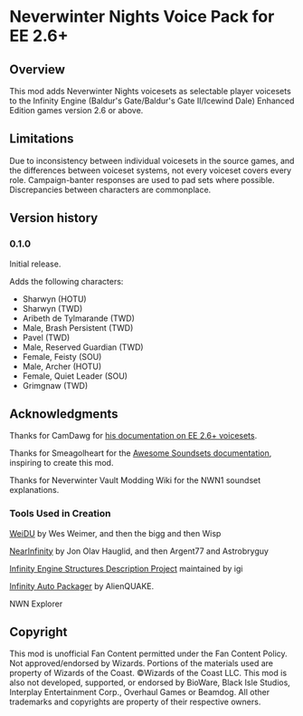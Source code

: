 # Neverwinter Nights Voice Pack for EE 2.6+

## Overview
This mod adds Neverwinter Nights voicesets as selectable player voicesets to the Infinity Engine (Baldur's Gate/Baldur's Gate II/Icewind Dale) Enhanced Edition games version 2.6 or above.

## Limitations
Due to inconsistency between individual voicesets in the source games, and the differences between voiceset systems, not every voiceset covers every role. Campaign-banter responses are used to pad sets where possible. Discrepancies between characters are commonplace.

## Version history
### 0.1.0
Initial release.

Adds the following characters:
 - Sharwyn (HOTU)
 - Sharwyn (TWD)
 - Aribeth de Tylmarande (TWD)
 - Male, Brash Persistent (TWD)
 - Pavel (TWD)
 - Male, Reserved Guardian (TWD)
 - Female, Feisty (SOU)
 - Male, Archer (HOTU)
 - Female, Quiet Leader (SOU)
 - Grimgnaw (TWD)

## Acknowledgments
Thanks for CamDawg for [his documentation on EE 2.6+ voicesets](https://github.com/Gibberlings3/EE_soundset_tool).

Thanks for Smeagolheart for the [Awesome Soundsets documentation](https://forums.beamdog.com/discussion/38319/mods-awesome-soundsets-mods-master-thread-custom-soundsets-for-bgee-bg2ee-and-iwdee/p1), inspiring to create this mod.

Thanks for Neverwinter Vault Modding Wiki for the NWN1 soundset explanations.

### Tools Used in Creation
[WeiDU](http://www.weidu.org) by Wes Weimer, and then the bigg and then Wisp

[NearInfinity](https://github.com/NearInfinityBrowser/NearInfinity) by Jon Olav Hauglid, and then Argent77 and Astrobryguy

[Infinity Engine Structures Description Project](http://iesdp.gibberlings3.net) maintained by igi

[Infinity Auto Packager](https://www.gibberlings3.net/forums/topic/31131-infinity-auto-packager-automatically-generate-mod-packages-when-you-publish-a-release) by AlienQUAKE.

NWN Explorer

## Copyright
This mod is unofficial Fan Content permitted under the Fan Content Policy. Not approved/endorsed by Wizards. Portions of the materials used are property of Wizards of the Coast. ©Wizards of the Coast LLC. This mod is also not developed, supported, or endorsed by BioWare, Black Isle Studios, Interplay Entertainment Corp., Overhaul Games or Beamdog. All other trademarks and copyrights are property of their respective owners.
